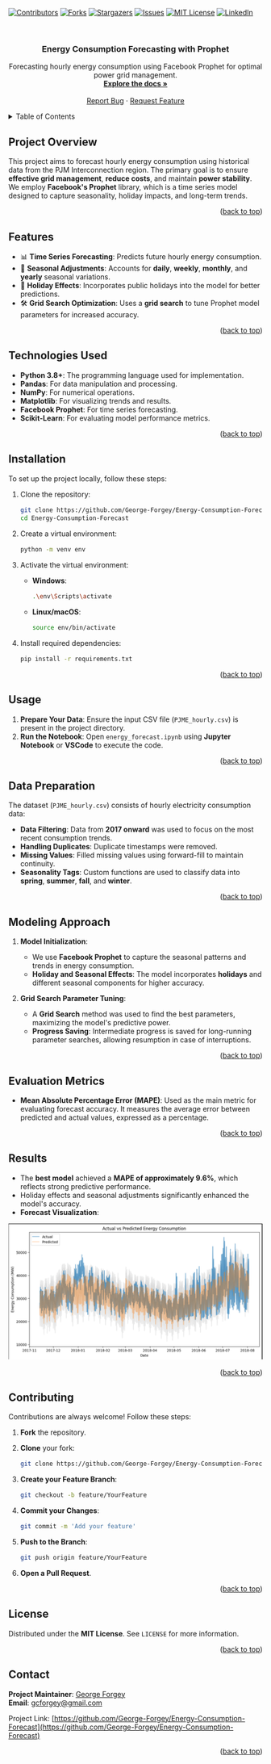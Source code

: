 <!-- PROJECT SHIELDS -->
[![Contributors][contributors-shield]][contributors-url]
[![Forks][forks-shield]][forks-url]
[![Stargazers][stars-shield]][stars-url]
[![Issues][issues-shield]][issues-url]
[![MIT License][license-shield]][license-url]
[![LinkedIn][linkedin-shield]][linkedin-url]

<!-- PROJECT LOGO -->
<br />
<div align="center">
  <h3 align="center">Energy Consumption Forecasting with Prophet</h3>

  <p align="center">
    Forecasting hourly energy consumption using Facebook Prophet for optimal power grid management.
    <br />
    <a href="https://github.com/George-Forgey/Energy-Consumption-Forecast"><strong>Explore the docs »</strong></a>
    <br />
    <br />
    <a href="https://github.com/George-Forgey/Energy-Consumption-Forecast">Report Bug</a>
    ·
    <a href="https://github.com/George-Forgey/Energy-Consumption-Forecast">Request Feature</a>
  </p>
</div>

<!-- TABLE OF CONTENTS -->
<details>
  <summary>Table of Contents</summary>
  <ol>
    <li><a href="#project-overview">Project Overview</a></li>
    <li><a href="#features">Features</a></li>
    <li><a href="#technologies-used">Technologies Used</a></li>
    <li><a href="#installation">Installation</a></li>
    <li><a href="#usage">Usage</a></li>
    <li><a href="#data-preparation">Data Preparation</a></li>
    <li><a href="#modeling-approach">Modeling Approach</a></li>
    <li><a href="#evaluation-metrics">Evaluation Metrics</a></li>
    <li><a href="#results">Results</a></li>
    <li><a href="#contributing">Contributing</a></li>
    <li><a href="#license">License</a></li>
    <li><a href="#contact">Contact</a></li>
  </ol>
</details>

<!-- PROJECT OVERVIEW -->
## Project Overview

This project aims to forecast hourly energy consumption using historical data from the PJM Interconnection region. The primary goal is to ensure **effective grid management**, **reduce costs**, and maintain **power stability**. We employ **Facebook's Prophet** library, which is a time series model designed to capture seasonality, holiday impacts, and long-term trends.

<p align="right">(<a href="#readme-top">back to top</a>)</p>

<!-- FEATURES -->
## Features

- 📊 **Time Series Forecasting**: Predicts future hourly energy consumption.
- 🔄 **Seasonal Adjustments**: Accounts for **daily**, **weekly**, **monthly**, and **yearly** seasonal variations.
- 🎉 **Holiday Effects**: Incorporates public holidays into the model for better predictions.
- 🛠️ **Grid Search Optimization**: Uses a **grid search** to tune Prophet model parameters for increased accuracy.

<p align="right">(<a href="#readme-top">back to top</a>)</p>

<!-- TECHNOLOGIES USED -->
## Technologies Used

- **Python 3.8+**: The programming language used for implementation.
- **Pandas**: For data manipulation and processing.
- **NumPy**: For numerical operations.
- **Matplotlib**: For visualizing trends and results.
- **Facebook Prophet**: For time series forecasting.
- **Scikit-Learn**: For evaluating model performance metrics.

<p align="right">(<a href="#readme-top">back to top</a>)</p>

<!-- INSTALLATION -->
## Installation

To set up the project locally, follow these steps:

1. Clone the repository:

    ```sh
    git clone https://github.com/George-Forgey/Energy-Consumption-Forecast.git
    cd Energy-Consumption-Forecast
    ```

2. Create a virtual environment:

    ```sh
    python -m venv env
    ```

3. Activate the virtual environment:

    - **Windows**:

      ```sh
      .\env\Scripts\activate
      ```

    - **Linux/macOS**:

      ```sh
      source env/bin/activate
      ```

4. Install required dependencies:

    ```sh
    pip install -r requirements.txt
    ```

<p align="right">(<a href="#readme-top">back to top</a>)</p>

<!-- USAGE -->
## Usage

1. **Prepare Your Data**: Ensure the input CSV file (`PJME_hourly.csv`) is present in the project directory.
2. **Run the Notebook**: Open `energy_forecast.ipynb` using **Jupyter Notebook** or **VSCode** to execute the code.

<p align="right">(<a href="#readme-top">back to top</a>)</p>

<!-- DATA PREPARATION -->
## Data Preparation

The dataset (`PJME_hourly.csv`) consists of hourly electricity consumption data:

- **Data Filtering**: Data from **2017 onward** was used to focus on the most recent consumption trends.
- **Handling Duplicates**: Duplicate timestamps were removed.
- **Missing Values**: Filled missing values using forward-fill to maintain continuity.
- **Seasonality Tags**: Custom functions are used to classify data into **spring**, **summer**, **fall**, and **winter**.

<p align="right">(<a href="#readme-top">back to top</a>)</p>

<!-- MODELING APPROACH -->
## Modeling Approach

1. **Model Initialization**:
   - We use **Facebook Prophet** to capture the seasonal patterns and trends in energy consumption.
   - **Holiday and Seasonal Effects**: The model incorporates **holidays** and different seasonal components for higher accuracy.

2. **Grid Search Parameter Tuning**:
   - A **Grid Search** method was used to find the best parameters, maximizing the model's predictive power.
   - **Progress Saving**: Intermediate progress is saved for long-running parameter searches, allowing resumption in case of interruptions.

<p align="right">(<a href="#readme-top">back to top</a>)</p>

<!-- EVALUATION METRICS -->
## Evaluation Metrics

- **Mean Absolute Percentage Error (MAPE)**: Used as the main metric for evaluating forecast accuracy. It measures the average error between predicted and actual values, expressed as a percentage.

<p align="right">(<a href="#readme-top">back to top</a>)</p>

<!-- RESULTS -->
## Results

- The **best model** achieved a **MAPE of approximately 9.6%**, which reflects strong predictive performance.
- Holiday effects and seasonal adjustments significantly enhanced the model's accuracy.
- **Forecast Visualization**:

![Energy Consumption Forecast](https://github.com/George-Forgey/Energy-Consumption-Forecast/blob/main/assets/forecast.png)

<p align="right">(<a href="#readme-top">back to top</a>)</p>

<!-- CONTRIBUTING -->
## Contributing

Contributions are always welcome! Follow these steps:

1. **Fork** the repository.
2. **Clone** your fork:

    ```sh
    git clone https://github.com/George-Forgey/Energy-Consumption-Forecast.git
    ```

3. **Create your Feature Branch**:

    ```sh
    git checkout -b feature/YourFeature
    ```

4. **Commit your Changes**:

    ```sh
    git commit -m 'Add your feature'
    ```

5. **Push to the Branch**:

    ```sh
    git push origin feature/YourFeature
    ```

6. **Open a Pull Request**.

<p align="right">(<a href="#readme-top">back to top</a>)</p>

<!-- LICENSE -->
## License

Distributed under the **MIT License**. See `LICENSE` for more information.

<p align="right">(<a href="#readme-top">back to top</a>)</p>

<!-- CONTACT -->
## Contact

**Project Maintainer**: [George Forgey](https://github.com/George-Forgey)  
**Email**: [gcforgey@gmail.com](mailto:gcforgey@gmail.com)

Project Link: [https://github.com/George-Forgey/Energy-Consumption-Forecast](https://github.com/George-Forgey/Energy-Consumption-Forecast)

<p align="right">(<a href="#readme-top">back to top</a>)</p>

<!-- MARKDOWN LINKS & IMAGES -->
[contributors-shield]: https://img.shields.io/github/contributors/George-Forgey/Energy-Consumption-Forecast.svg?style=for-the-badge
[contributors-url]: https://github.com/George-Forgey/Energy-Consumption-Forecast/graphs/contributors
[forks-shield]: https://img.shields.io/github/forks/George-Forgey/Energy-Consumption-Forecast.svg?style=for-the-badge
[forks-url]: https://github.com/George-Forgey/Energy-Consumption-Forecast/network/members
[stars-shield]: https://img.shields.io/github/stars/George-Forgey/Energy-Consumption-Forecast.svg?style=for-the-badge
[stars-url]: https://github.com/George-Forgey/Energy-Consumption-Forecast/stargazers
[issues-shield]: https://img.shields.io/github/issues/George-Forgey/Energy-Consumption-Forecast.svg?style=for-the-badge
[issues-url]: https://github.com/George-Forgey/Energy-Consumption-Forecast/issues
[license-shield]: https://img.shields.io/github/license/George-Forgey/Energy-Consumption-Forecast.svg?style=for-the-badge
[license-url]: https://github.com/George-Forgey/Energy-Consumption-Forecast/blob/main/LICENSE
[linkedin-shield]: https://img.shields.io/badge/-LinkedIn-black.svg?style=for-the-badge&logo=linkedin&colorB=555
[linkedin-url]: https://linkedin.com/in/George-Forgey
